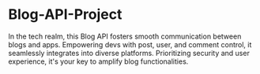 # Blog-API-Project
In the tech realm, this Blog API fosters smooth communication between blogs and apps. Empowering devs with post, user, and comment control, it seamlessly integrates into diverse platforms. Prioritizing security and user experience, it's your key to amplify blog functionalities.
